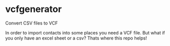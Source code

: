 # vcfgenerator
Convert CSV files to VCF

In order to import contacts into some places you need a VCF file. But what if you only have an excel sheet or a csv? Thats where this repo helps! 
